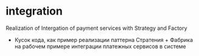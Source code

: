 # integration
Realization of Intergation of payment services with Strategy and Factory
- Кусок кода, как пример реализации паттерна Стратения + Фабрика на рабочем примере интеграции платежных сервисов в системе
